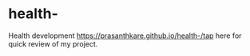 # health-
Health development
https://prasanthkare.github.io/health-/tap here for quick review of my project. 
